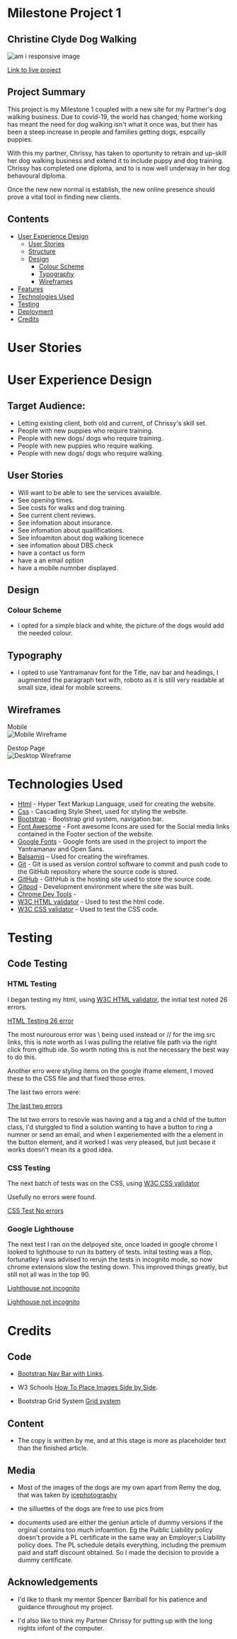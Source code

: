 # Milestone Project 1

## Christine Clyde Dog Walking

![am i responsive image](https://github.com/whatnote/MileStoneOneDogServices/blob/master/assets/images/Multidevicespic.png)

[Link to live project](https://github.com/whatnote/MileStoneOneDogServices)

## Project Summary

This project is my Milestone 1 coupled with a new site for my Partner's dog walking business. Due to covid-19, the world has changed; home working has meant the need for dog walking isn't what it once was, but their has been a steep increase in people and families getting dogs, espcailly puppies.

With this my partner, Chrissy, has taken to oportunity to retrain and up-skill her dog walking business and extend it to include puppy and dog training. Chrissy has completed one diploma, and to is now well underway in her dog behavoural diploma.

Once the new new normal is establish, the new online presence should prove a vital tool in finding new clients.

## Contents

- [User Experience Design](#User-Experience-Design)
  - [User Stories](#User-Stories)
  - [Structure](#Structure)
  - [Design](#Design)
    - [Colour Scheme](#Colour-Scheme)
    - [Typography](#Typography)
    - [Wireframes](#Wireframes)
- [Features](#Features)
- [Technologies Used](#Technologies-Used)
- [Testing](#Testing)
- [Deployment](#Deployment)
- [Credits](#Credits)

# User Stories

# User Experience Design

## Target Audience:

- Letting existing client, both old and current, of Chrissy's skill set.
- People with new puppies who require training.
- People with new dogs/ dogs who require training.
- People with new puppies who require walking.
- People with new dogs/ dogs who require walking.

## User Stories

- Will want to be able to see the services avaialble.
- See opening times.
- See costs for walks and dog training.
- See current client reviews.
- See infomation about insurance.
- See infomation about quailifications.
- See infoamiton about dog walking licenece
- see infomation about DBS check
- have a contact us form
- have a an email option
- have a mobile numnber displayed.

## Design

### Colour Scheme

- I opted for a simple black and white, the picture of the dogs would add the needed colour.

## Typography

- I opted to use Yantramanav font for the Title, nav bar and headings, I augmented the paragraph text with, roboto as it is still very readable at small size, ideal for mobile screens.

## Wireframes

Mobile <br>
![Mobile Wireframe](https://github.com/whatnote/MileStoneOneDogServices/blob/master/assets/images/wireframes/Mobile.png)<br>

Destop Page<br>
![Desktop Wireframe](https://github.com/whatnote/MileStoneOneDogServices/blob/master/assets/images/wireframes/Desktop.png)<br>

# Technologies Used

- [Html](https://www.w3schools.com/html/) - Hyper Text Markup Language, used for creating the website.
- [Css](https://www.w3schools.com/css/) - Cascading Style Sheet, used for styling the website.
- [Bootstrap](https://getbootstrap.com/) - Bootstrap grid system, navigation bar.
- [Font Awesome](https://fontawesome.com/) - Font awesome Icons are used for the Social media links contained in the Footer section of the website.
- [Google Fonts](https://fonts.google.com/) - Google fonts are used in the project to import the Yantramanav and Open Sans.
- [Balsamiq](https://balsamiq.com/) – Used for creating the wireframes.
- [Git](https://git-scm.com/) - Git is used as version control software to commit and push code to the GitHub repository where the source code is stored.
- [GitHub](https://github.com/) - GithHub is the hosting site used to store the source code.
- [Gitpod](https://www.gitpod.io/) - Development environment where the site was built.
- [Chrome Dev Tools](https://developers.google.com/web/tools/chrome-devtools) -
- [W3C HTML validator](https://validator.w3.org/) - Used to test the html code.
- [W3C CSS validator](https://jigsaw.w3.org/css-validator/) - Used to test the CSS code.

# Testing

## Code Testing

### HTML Testing

I began testing my html, using [W3C HTML validator](https://validator.w3.org/), the initial test noted 26 errors.

[HTML Testing 26 error](https://github.com/whatnote/MileStoneOneDogServices/blob/master/assets/images/Testing/htmltest26error.jpg)<br>

The most nurourous error was \ being used instead or // for the img src links, this is note worth as I was pulling the relative file path via the right click from github ide. So worth noting this is not the necessary the best way to do this.

Another erro were styling items on the google iframe element, I moved these to the CSS file and that fixed those erros.

The last two errors were:

[The last two errors](https://github.com/whatnote/MileStoneOneDogServices/blob/master/assets/images/Testing/htmllasttwoerrors.jpg)<br>

The lst two errors to resovle was having and a tag and a child of the button class, I'd sturggled to find a solution wanting to have a button to ring a numner or send an email, and when I experiemented with the a element in the button element, and it worked I was very pleased, but just becase it works doesn't mean its a good idea.

### CSS Testing

The next batch of tests was on the CSS, using [W3C CSS validator](https://jigsaw.w3.org/css-validator/)

Usefully no errors were found.

[CSS Test No errors](https://github.com/whatnote/MileStoneOneDogServices/blob/master/assets/images/Testing/htmltest26error.jpg)<br>

### Google Lighthouse

The next test I ran on the delpoyed site, once loaded in google chrome I looked to lighthouse to run its battery of tests. inital testing was a flop, fortunatley I was advised to rerujn the tests in incognito mode, so now chrome extensions slow the testing down. This improved things greatly, but still not all was in the top 90.

[Lighthouse not incognito](https://github.com/whatnote/MileStoneOneDogServices/blob/master/assets/images/Testing/lighthousetest1.jpg)<br>

[Lighthouse not incognito](https://github.com/whatnote/MileStoneOneDogServices/blob/master/assets/images/Testing/lighthousetest2.jpg)<br>

# Credits

## Code

- [Bootstrap Nav Bar with Links](https://getbootstrap.com/docs/4.5/components/navbar/).

- W3 Schools [How To Place Images Side by Side](https://www.w3schools.com/howto/howto_css_images_side_by_side.asp).

- Bootstrap Grid System [Grid system](https://getbootstrap.com/docs/4.0/layout/grid/)

## Content

- The copy is written by me, and at this stage is more as placeholder text than the finished article.

## Media

- Most of the images of the dogs are my own apart from Remy the dog, that was taken by [icephotography](https://www.icephotography.co.uk/)

- the silluettes of the dogs are free to use pics from

- documents used are either the geniun article of dummy versions if the orginal contains too much infoamtion. Eg the Puiblic Liability policy doesn't provide a PL certificate in the same way an Employer;s Liability policy does. The PL schedule details everything, including the premium paid and staff discount obtained. So I made the decision to provide a dummy certificate.

## Acknowledgements

- I'd like to thank my mentor Spencer Barriball for his patience and guidance throughout my project.

- I'd also like to think my Partner Chrissy for putting up with the long nights infont of the computer.
